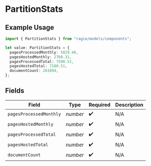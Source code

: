 # PartitionStats

## Example Usage

```typescript
import { PartitionStats } from "ragie/models/components";

let value: PartitionStats = {
  pagesProcessedMonthly: 5829.46,
  pagesHostedMonthly: 2760.31,
  pagesProcessedTotal: 7590.51,
  pagesHostedTotal: 7180.51,
  documentCount: 261694,
};
```

## Fields

| Field                   | Type                    | Required                | Description             |
| ----------------------- | ----------------------- | ----------------------- | ----------------------- |
| `pagesProcessedMonthly` | *number*                | :heavy_check_mark:      | N/A                     |
| `pagesHostedMonthly`    | *number*                | :heavy_check_mark:      | N/A                     |
| `pagesProcessedTotal`   | *number*                | :heavy_check_mark:      | N/A                     |
| `pagesHostedTotal`      | *number*                | :heavy_check_mark:      | N/A                     |
| `documentCount`         | *number*                | :heavy_check_mark:      | N/A                     |